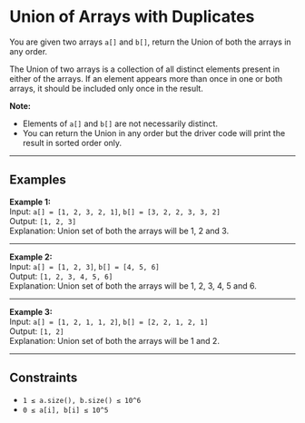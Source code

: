 # Union of Arrays with Duplicates

You are given two arrays `a[]` and `b[]`, return the Union of both the arrays in any order.

The Union of two arrays is a collection of all distinct elements present in either of the arrays. If an element appears more than once in one or both arrays, it should be included only once in the result.

**Note:**

- Elements of `a[]` and `b[]` are not necessarily distinct.
- You can return the Union in any order but the driver code will print the result in sorted order only.

---

## Examples

**Example 1:**  
Input: `a[] = [1, 2, 3, 2, 1]`, `b[] = [3, 2, 2, 3, 3, 2]`  
Output: `[1, 2, 3]`  
Explanation: Union set of both the arrays will be 1, 2 and 3.

---

**Example 2:**  
Input: `a[] = [1, 2, 3]`, `b[] = [4, 5, 6]`  
Output: `[1, 2, 3, 4, 5, 6]`  
Explanation: Union set of both the arrays will be 1, 2, 3, 4, 5 and 6.

---

**Example 3:**  
Input: `a[] = [1, 2, 1, 1, 2]`, `b[] = [2, 2, 1, 2, 1]`  
Output: `[1, 2]`  
Explanation: Union set of both the arrays will be 1 and 2.

---

## Constraints

- `1 ≤ a.size(), b.size() ≤ 10^6`
- `0 ≤ a[i], b[i] ≤ 10^5`
